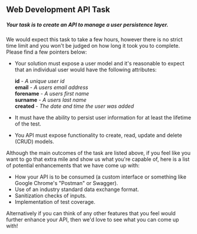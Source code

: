 ## Web Development API Task

##### Your task is to create an API to manage a user persistence layer.

We would expect this task to take a few hours, however there is no strict time limit and you won't be judged on how long it took you to complete. Please find a few pointers below:

* Your solution must expose a user model and it's reasonable to expect that an individual user would have the following attributes:

	**id** - *A unique user id*  
	**email** - *A users email address*  
	**forename** - *A users first name*  
	**surname** - *A users last name*  
	**created** - *The date and time the user was added*

* It must have the ability to persist user information for at least the lifetime of the test.

* You API must expose functionality to create, read, update and delete (CRUD) models.

Although the main outcomes of the task are listed above, if you feel like you want to go that extra mile and show us what you're capable of, here is a list of potential enhancements that we have come up with:

* How your API is to be consumed (a custom interface or something like Google Chrome's "Postman" or Swagger).
* Use of an industry standard data exchange format.
* Sanitization checks of inputs.
* Implementation of test coverage.

Alternatively if you can think of any other features that you feel would further enhance your API, then we'd love to see what you can come up with!
